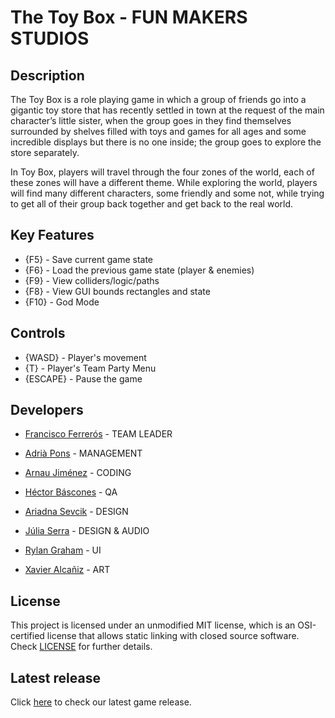 # The Toy Box - FUN MAKERS STUDIOS

## Description

The Toy Box is a role playing game in which a group of friends go into a gigantic toy store that has recently settled in town at the request of the main character’s little sister, when the group goes in they find themselves surrounded by shelves filled with toys and games for all ages and some incredible displays but there is no one inside; the group goes to explore the store separately.

In Toy Box, players will travel through the four zones of the world, each of these zones will have a different theme. While exploring the world, players will find many different characters, some friendly and some not, while trying to get all of their group back together and get back to the real world.

## Key Features

 - {F5} - Save current game state
 - {F6} - Load the previous game state (player & enemies)
 - {F9} - View colliders/logic/paths
 - {F8} - View GUI bounds rectangles and state
 - {F10} - God Mode

## Controls

 - {WASD} - Player's movement
 - {T} - Player's Team Party Menu
 - {ESCAPE} - Pause the game

## Developers

- [Francisco Ferrerós](https://github.com/kikofp02) - TEAM LEADER

- [Adrià Pons](https://github.com/AdriaPm) - MANAGEMENT

- [Arnau Jiménez](https://github.com/Historn) - CODING

- [Héctor Báscones](https://github.com/Hekbas) - QA 

- [Ariadna Sevcik](https://github.com/AriSevcik) - DESIGN 

- [Júlia Serra](https://github.com/softdrawss) - DESIGN & AUDIO

- [Rylan Graham](https://github.com/RylanJGraham) - UI

- [Xavier Alcañiz](https://github.com/StarvinXarvin) - ART

## License

This project is licensed under an unmodified MIT license, which is an OSI-certified license that allows static linking with closed source software. Check [LICENSE](https://mit-license.org/) for further details.

## Latest release

 Click [here](https://github.com/Fun-Makers-Studios/Project2_TheToyBox/releases) to check our latest game release.

